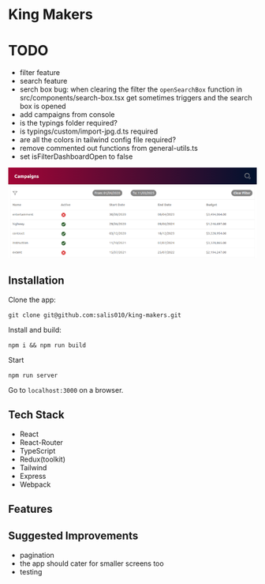 # King Makers

TODO
====

- filter feature
- search feature
- serch box bug: when clearing the filter the `openSearchBox` function in src/components/search-box.tsx get sometimes triggers and the search box is opened
- add campaigns from console
- is the typings folder required?
- is typings/custom/import-jpg.d.ts required
- are all the colors in tailwind config file required?
- remove commented out functions from general-utils.ts
- set isFilterDashboardOpen to false

![king-makers](./king-makers.png)

## Installation

Clone the app:
```
git clone git@github.com:salis010/king-makers.git
```
Install and build:
```
npm i && npm run build
```
Start
```
npm run server
```
Go to `localhost:3000` on a browser.

## Tech Stack
- React
- React-Router
- TypeScript
- Redux(toolkit)
- Tailwind
- Express
- Webpack

## Features


## Suggested Improvements

- pagination
- the app should cater for smaller screens too
- testing
